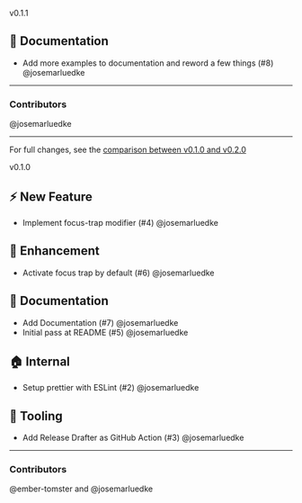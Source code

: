 v0.1.1

## :memo: Documentation

- Add more examples to documentation and reword a few things (#8) @josemarluedke



***

### Contributors

@josemarluedke

***

For full changes, see the [comparison between v0.1.0 and v0.2.0](https://github.com/josemarluedke/ember-focus-trap/compare/v0.1.0...v0.2.0)


v0.1.0

## :zap: New Feature

- Implement focus-trap modifier (#4) @josemarluedke

## :rocket: Enhancement

- Activate focus trap by default (#6) @josemarluedke

## :memo: Documentation

- Add Documentation (#7) @josemarluedke
- Initial pass at README (#5) @josemarluedke

## :house: Internal

- Setup prettier with ESLint (#2) @josemarluedke

## :wrench: Tooling

- Add Release Drafter as GitHub Action (#3) @josemarluedke


***

### Contributors

@ember-tomster and @josemarluedke


